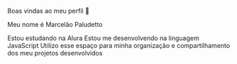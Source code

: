 Boas vindas ao meu perfil 💙

Meu nome é Marcelão Paludetto

Estou estudando na Alura
Estou me desenvolvendo na linguagem JavaScript
Utilizo esse espaço para minha organização e compartilhamento dos meu projetos desenvolvidos
